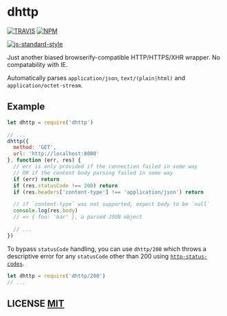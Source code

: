 # dhttp

[![TRAVIS](https://secure.travis-ci.org/dcousens/dhttp.png)](http://travis-ci.org/dcousens/dhttp)
[![NPM](http://img.shields.io/npm/v/dhttp.svg)](https://www.npmjs.org/package/dhttp)

[![js-standard-style](https://cdn.rawgit.com/feross/standard/master/badge.svg)](https://github.com/feross/standard)

Just another biased browserify-compatible HTTP/HTTPS/XHR wrapper.
No compatability with IE.

Automatically parses `application/json`, `text/(plain|html)` and `application/octet-stream`.


## Example

``` javascript
let dhttp = require('dhttp')

// ...
dhttp({
  method: 'GET',
  url: 'http://localhost:8000'
}, function (err, res) {
  // err is only provided if the connection failed in some way
  // OR if the content body parsing failed in some way
  if (err) return
  if (res.statusCode !== 200) return
  if (res.headers['content-type'] !== 'application/json') return

  // if `content-type` was not supported, expect body to be `null`
  console.log(res.body)
  // => { foo: 'bar' }, a parsed JSON object

  // ...
})
```

To bypass `statusCode` handling, you can use `dhttp/200` which throws a descriptive error for any `statusCode` other than 200 using [`http-status-codes`](https://github.com/prettymuchbryce/node-http-status).

``` javascript
let dhttp = require('dhttp/200')
// ...
```

## LICENSE [MIT](LICENSE)

